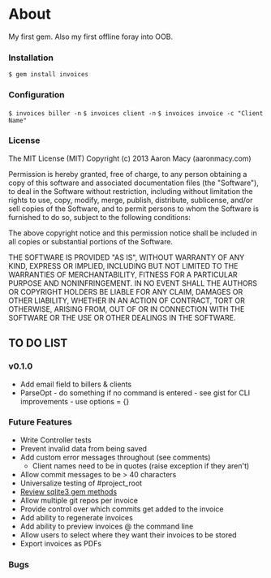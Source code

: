 # About
My first gem. Also my first offline foray into OOB.

### Installation
<code>$ gem install invoices</code>

### Configuration
<code>$ invoices biller -n</code>
<code>$ invoices client -n</code>
<code>$ invoices invoice -c "Client Name"</code>

### License
The MIT License (MIT)
Copyright (c) 2013 Aaron Macy (aaronmacy.com)

Permission is hereby granted, free of charge, to any person obtaining a copy of this software and associated documentation files (the "Software"), to deal in the Software without restriction, including without limitation the rights to use, copy, modify, merge, publish, distribute, sublicense, and/or sell copies of the Software, and to permit persons to whom the Software is furnished to do so, subject to the following conditions:

The above copyright notice and this permission notice shall be included in all copies or substantial portions of the Software.

THE SOFTWARE IS PROVIDED "AS IS", WITHOUT WARRANTY OF ANY KIND, EXPRESS OR IMPLIED, INCLUDING BUT NOT LIMITED TO THE WARRANTIES OF MERCHANTABILITY, FITNESS FOR A PARTICULAR PURPOSE AND NONINFRINGEMENT. IN NO EVENT SHALL THE AUTHORS OR COPYRIGHT HOLDERS BE LIABLE FOR ANY CLAIM, DAMAGES OR OTHER LIABILITY, WHETHER IN AN ACTION OF CONTRACT, TORT OR OTHERWISE, ARISING FROM, OUT OF OR IN CONNECTION WITH THE SOFTWARE OR THE USE OR OTHER DEALINGS IN THE SOFTWARE.

## TO DO LIST
### v0.1.0
- Add email field to billers & clients
- ParseOpt - do something if no command is entered - see gist for CLI improvements - use options = {}

### Future Features
- Write Controller tests
- Prevent invalid data from being saved
- Add custom error messages throughout (see comments)
  - Client names need to be in quotes (raise exception if they aren't)
- Allow commit messages to be > 40 characters
- Universalize testing of #project_root
- [Review sqlite3 gem methods](http://sqlite-ruby.rubyforge.org/sqlite3/)
- Allow multiple git repos per invoice
- Provide control over which commits get added to the invoice
- Add ability to regenerate invoices
- Add ability to preview invoices @ the command line
- Allow users to select where they want their invoices to be stored
- Export invoices as PDFs

### Bugs
